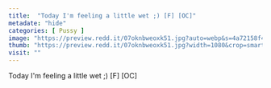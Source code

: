 ```yaml
---
title:  "Today I'm feeling a little wet ;) [F] [OC]"
metadate: "hide"
categories: [ Pussy ]
image: "https://preview.redd.it/07oknbweoxk51.jpg?auto=webp&s=4a72158f489f514b24aa982f2408da55b0575d7a"
thumb: "https://preview.redd.it/07oknbweoxk51.jpg?width=1080&crop=smart&auto=webp&s=08c6b4b7166c67e454a398ab3b8df9b3d8945a04"
visit: ""
---
```

Today I'm feeling a little wet ;) [F] [OC]
